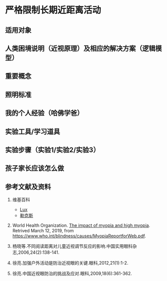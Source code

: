 # 严格限制长期近距离活动

## 适用对象

## 人类困境说明（近视原理）及相应的解决方案（逻辑模型）

## 重要概念

## 照明标准

## 我的个人经验（哈佛学爸）

## 实验工具/学习道具

## 实验步骤（实验1/实验2/实验3）

## 孩子家长应该怎么做

## 参考文献及资料

1. 维基百科
	- [Lux](https://en.wikipedia.org/wiki/Lux)
	- [勒克斯](https://zh.wikipedia.org/wiki/%E5%8B%92%E5%85%8B%E6%96%AF)

2. World Health Organization. [The impact of myopia and high myopia](https://www.who.int/blindness/causes/MyopiaReportforWeb.pdf). Retrived March 12, 2019, from https://www.who.int/blindness/causes/MyopiaReportforWeb.pdf.

3. 杨晓等.不同阅读距离对儿童近视调节反应的影响.中国实用眼科杂志,2006,24(2):138-141.

3. 徐亮.加强户外活动是防治近视眼的关键.眼科,2012,21(1):1-2.

3. 徐亮.中国近视眼防治的挑战及应对.眼科,2009,18(6):361-362.